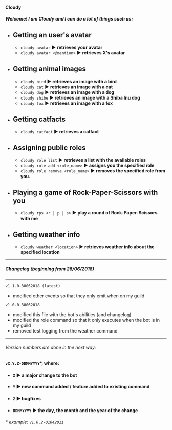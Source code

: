 #### Cloudy
##### Welcome! I am Cloudy and I can do a lot of things such as:
- ## Getting an user's avatar
    - `cloudy avatar` ▶ **retrieves your avatar**
    - `cloudy avatar <@mention>` ▶ **retrieves X's avatar**
- ## Getting animal images
    - `cloudy bird` ▶ **retrieves an image with a bird**
    - `cloudy cat` ▶ **retrieves an image with a cat**
    - `cloudy dog` ▶ **retrieves an image with a dog**
    - `cloudy shibe` ▶ **retrieves an image with a Shiba Inu dog**
    - `cloudy fox` ▶ **retrieves an image with a fox**
- ## Getting catfacts
    - `cloudy catfact` ▶ **retrieves a catfact**
- ## Assigning public roles
    - `cloudy role list` ▶ **retrieves a list with the available roles**
    - `cloudy role add <role_name>` ▶ **assigns you the specified role**
    - `cloudy role remove <role_name>` ▶ **removes the specified role from you.**
- ## Playing a game of Rock-Paper-Scissors with you
    - `cloudy rps <r | p | s>` ▶ **play a round of Rock-Paper-Scissors with me**
- ## Getting weather info
    - `cloudy weather <location>` ▶ **retrieves weather info about the specified location**
****
##### Changelog (beginning from 28/06/2018)
****
`v1.1.0-30062018 (latest)`
- modified other events so that they only emit when on my guild

`v1.0.0-30062018`
- modified this file with the bot's abilities (and changelog)
- modified the role command so that it only executes when the bot is in my guild
- removed test logging from the weather command
****
###### Version numbers are done in the next way:
#### `vX.Y.Z-DDMMYYYY`*, where:
- #### `X` ▶ a major change to the bot
- #### `Y` ▶ new command added / feature added to existing command
- #### `Z` ▶ bugfixes
- #### `DDMMYYYY` ▶ the day, the month and the year of the change

###### * example: `v1.0.2-01042011`
